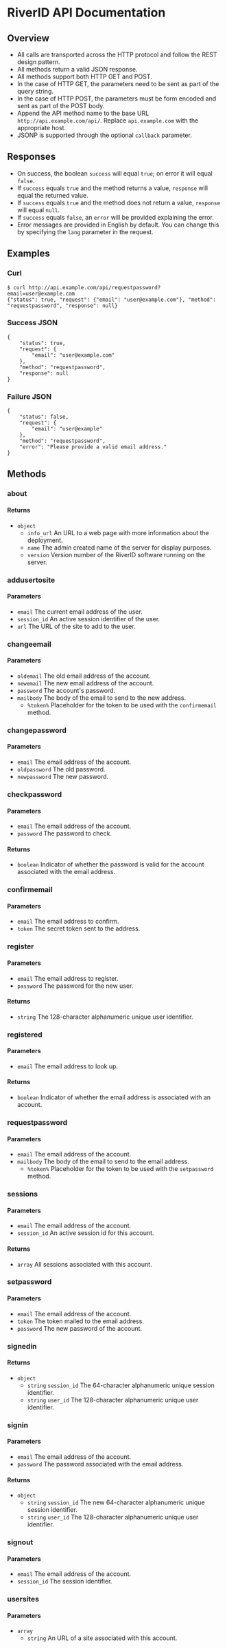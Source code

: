 # RiverID API Documentation

## Overview

* All calls are transported across the HTTP protocol and follow the REST design pattern.
* All methods return a valid JSON response.
* All methods support both HTTP GET and POST.
* In the case of HTTP GET, the parameters need to be sent as part of the query string.
* In the case of HTTP POST, the parameters must be form encoded and sent as part of the POST body.
* Append the API method name to the base URL `http://api.example.com/api/`. Replace `api.example.com` with the appropriate host.
* JSONP is supported through the optional `callback` parameter.

## Responses

* On success, the boolean `success` will equal `true`; on error it will equal `false`.
* If `success` equals `true` and the method returns a value, `response` will equal the returned value.
* If `success` equals `true` and the method does not return a value, `response` will equal `null`.
* If `success` equals `false`, an `error` will be provided explaining the error.
* Error messages are provided in English by default. You can change this by specifying the `lang` parameter in the request.

## Examples

### Curl

    $ curl http://api.example.com/api/requestpassword?email=user@example.com
    {"status": true, "request": {"email": "user@example.com"}, "method": "requestpassword", "response": null}

### Success JSON

    {
        "status": true,
        "request": {
            "email": "user@example.com"
        },
        "method": "requestpassword",
        "response": null
    }

### Failure JSON

    {
        "status": false,
        "request": {
            "email": "user@example"
        },
        "method": "requestpassword",
        "error": "Please provide a valid email address."
    }

## Methods

### about

#### Returns

* `object`
    * `info_url` An URL to a web page with more information about the deployment.
    * `name` The admin created name of the server for display purposes.
    * `version` Version number of the RiverID software running on the server.

### addusertosite

#### Parameters

* `email` The current email address of the user.
* `session_id` An active session identifier of the user.
* `url` The URL of the site to add to the user.

### changeemail

#### Parameters

* `oldemail` The old email address of the account.
* `newemail` The new email address of the account.
* `password` The account's password.
* `mailbody` The body of the email to send to the new address.
    * `%token%` Placeholder for the token to be used with the `confirmemail` method.

### changepassword

#### Parameters

* `email` The email address of the account.
* `oldpassword` The old password.
* `newpassword` The new password.

### checkpassword

#### Parameters

* `email` The email address of the account.
* `password` The password to check.

#### Returns

* `boolean` Indicator of whether the password is valid for the account associated with the email address.

### confirmemail

#### Parameters

* `email` The email address to confirm.
* `token` The secret token sent to the address.

### register

#### Parameters

* `email` The email address to register.
* `password` The password for the new user.

#### Returns

* `string` The 128-character alphanumeric unique user identifier.

### registered

#### Parameters

* `email` The email address to look up.

#### Returns

* `boolean` Indicator of whether the email address is associated with an account.

### requestpassword

#### Parameters

* `email` The email address of the account.
* `mailbody` The body of the email to send to the email address.
    * `%token%` Placeholder for the token to be used with the `setpassword` method.

### sessions

#### Parameters

* `email` The email address of the account.
* `session_id` An active session id for this account.

#### Returns

* `array` All sessions associated with this account.

### setpassword

#### Parameters

* `email` The email address of the account.
* `token` The token mailed to the email address.
* `password` The new password of the account.

### signedin

#### Returns

* `object`
    * `string` `session_id` The 64-character alphanumeric unique session identifier.
    * `string` `user_id` The 128-character alphanumeric unique user identifier.

### signin

#### Parameters

* `email` The email address of the account.
* `password` The password associated with the email address.

#### Returns

* `object`
    * `string` `session_id` The new 64-character alphanumeric unique session identifier.
    * `string` `user_id` The 128-character alphanumeric unique user identifier.

### signout

#### Parameters

* `email` The email address of the account.
* `session_id` The session identifier.

### usersites

#### Parameters

* `array`
    * `string` An URL of a site associated with this account.
